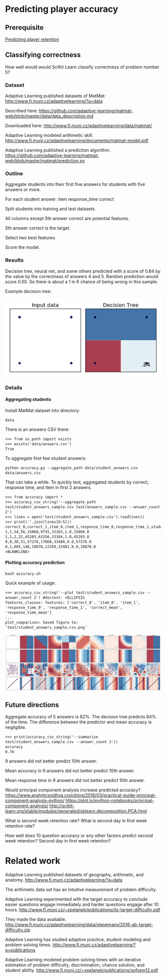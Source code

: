 # Predicting player accuracy

## Prerequisite

[Predicting player retention](../README.md)

## Classifying correctness

How well would would SciKit Learn classify correctness of problem number 5?

### Dataset

Adaptive Learning published datasets of MatMat:
<http://www.fi.muni.cz/adaptivelearning/?a=data>

Described here:
<https://github.com/adaptive-learning/matmat-web/blob/master/data/data_description.md>

Downloaded here:
<http://www.fi.muni.cz/adaptivelearning/data/matmat/>

Adaptive Learning modeled arithmetic skill.
<http://www.fi.muni.cz/adaptivelearning/documents/matmat-model.pdf>

Adaptive Learning published a prediction algorithm.
<https://github.com/adaptive-learning/matmat-web/blob/master/matmat/prediction.py>

### Outline

Aggregate students into their first five answers for students with five answers or more.

For each student answer:
    item
    response_time
    correct

Split students into training and test datasets.

All columns except 5th answer correct are potential features.

5th answer correct is the target.

Select two best features.

Score the model.

### Results

Decision tree, neural net, and some others predicted with a score of 0.84 by the value by the correctness of answers 4 and 5.  Random prediction would score 0.50.  So there is about a 1 in 6 chance of being wrong in this sample.

Example decision tree:

![](student_answers.csv.classifier_Decision_Tree.png)


### Details

#### Aggregating students

Install MatMat dataset into directory:

    data

There is an answers CSV there:

    >>> from os.path import exists
    >>> exists('data/answers.csv')
    True

To aggregate first few student answers:

    python accuracy.py --aggregate_path data/student_answers.csv data/answers.csv

That can take a while.  To quickly test, aggregated students by correct, response time, and item in first 2 answers.

    >>> from accuracy import *
    >>> accuracy_csv_string('--aggregate_path test/student_answers_sample.csv test/answers_sample.csv --answer_count 2')
    >>> lines = open('test/student_answers_sample.csv').readlines()
    >>> print(''.join(lines[0:5]))
    correct_0,correct_1,item_0,item_1,response_time_0,response_time_1,student,correct_mean,response_time_mean
    1,1,54,56,15060,9735,33183,1.0,15060.0
    1,1,2,22,45203,63256,33184,1.0,45203.0
    0,0,38,51,57276,17068,33480,0.0,57276.0
    0,1,685,148,19878,12359,33481,0.0,19878.0
    <BLANKLINE>

#### Plotting accuracy prediction

    bash accuracy.sh

Quick example of usage:

    >>> accuracy_csv_string('--plot test/student_answers_sample.csv --answer_count 2') #doctest: +ELLIPSIS
    features_classes: features: ['correct_0', 'item_0', 'item_1', 'response_time_0', 'response_time_1', 'correct_mean', 'response_time_mean']
    ...
    plot_comparison: Saved figure to: 'test/student_answers_sample.csv.png'

![](test/student_answers_sample.csv.png)



## Future directions

Aggregate accuracy of 5 answers is 82%.  The decision tree predicts 84% of the time.  The difference between the predictor and mean accuracy is negligible.

    >>> print(accuracy_csv_string('--summarize test/student_answers_sample.csv --answer_count 2'))
    accuracy
    0.76

9 answers did not better predict 10th answer.

Mean accuracy in 9 answers did not better predict 10th answer.

Mean response time in 9 answers did not better predict 10th answer.

Would principal component analysis increase predicted accuracy?
<https://www.analyticsvidhya.com/blog/2016/03/practical-guide-principal-component-analysis-python/>
<https://plot.ly/ipython-notebooks/principal-component-analysis/>
<http://scikit-learn.org/stable/modules/generated/sklearn.decomposition.PCA.html>

What is second week retention rate?  What is second day in first week retention rate?

How well does 10 question accuracy or any other factors predict second week retention?  Second day in first week retention?


# Related work

Adaptive Learning published datasets of geography, arithmetic, and anatomy.
<http://www.fi.muni.cz/adaptivelearning/?a=data>

The arithmetic data set has an intuitive measurement of problem difficulty.

Adaptive Learning experimented with the target accuracy to conclude easier questions engage immediately and harder questions engage after 10 hours.
<http://www.fi.muni.cz/~xpelanek/publications/its-target-difficulty.pdf>

They made the data available.
<http://www.fi.muni.cz/adaptivelearning/data/slepemapy/2016-ab-target-difficulty.zip>

Adaptive Learning has studied adaptive practice, student modeling and problem solving times.
<http://www.fi.muni.cz/adaptivelearning/?a=publications>

Adaptive Learning modeled problem solving times with an iterative estimation of problem difficulty, discrimination, chance solution, and student ability.
<http://www.fi.muni.cz/~xpelanek/publications/sofsem12.pdf>
